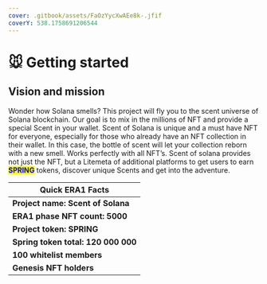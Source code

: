 ```yaml
---
cover: .gitbook/assets/FaOzYycXwAEe8k-.jfif
coverY: 538.1758691206544
---
```


# 🐭 Getting started

## Vision and mission

Wonder how Solana smells? This project will fly you to the scent universe of Solana blockchain. Our goal is to mix in the millions of NFT and provide a special Scent in your wallet. Scent of Solana is unique and a must have NFT for everyone, especially for those who already have an NFT collection in their wallet. In this case, the bottle of scent will let your collection reborn with a new smell. Works perfectly with all NFT’s. Scent of solana provides not just the NFT, but a Litemeta of additional platforms to get users to earn <mark style="color:blue;">**SPRING**</mark> tokens, discover unique Scents and get into the adventure.



| Quick ERA1 Facts                    |
| ----------------------------------- |
| **Project name: Scent of Solana**   |
| **ERA1 phase NFT count: 5000**      |
| **Project token: SPRING**           |
| **Spring token total: 120 000 000** |
| **100 whitelist members**           |
| **Genesis NFT holders**             |
